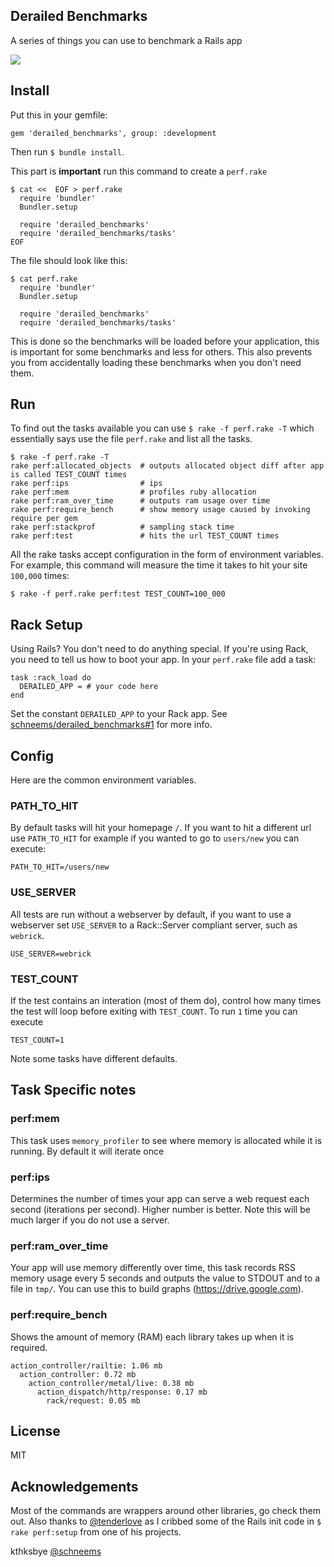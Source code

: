 ## Derailed Benchmarks

A series of things you can use to benchmark a Rails app

![](http://media.giphy.com/media/lfbxexWy71b6U/giphy.gif)

## Install

Put this in your gemfile:

```
gem 'derailed_benchmarks', group: :development
```

Then run `$ bundle install`.

This part is **important** run this command to create a `perf.rake`

```
$ cat <<  EOF > perf.rake
  require 'bundler'
  Bundler.setup

  require 'derailed_benchmarks'
  require 'derailed_benchmarks/tasks'
EOF
```

The file should look like this:

```
$ cat perf.rake
  require 'bundler'
  Bundler.setup

  require 'derailed_benchmarks'
  require 'derailed_benchmarks/tasks'
```

This is done so the benchmarks will be loaded before your application, this is important for some benchmarks and less for others. This also prevents you from accidentally loading these benchmarks when you don't need them.

## Run

To find out the tasks available you can use `$ rake -f perf.rake -T` which essentially says use the file `perf.rake` and list all the tasks.

```
$ rake -f perf.rake -T
rake perf:allocated_objects  # outputs allocated object diff after app is called TEST_COUNT times
rake perf:ips                # ips
rake perf:mem                # profiles ruby allocation
rake perf:ram_over_time      # outputs ram usage over time
rake perf:require_bench      # show memory usage caused by invoking require per gem
rake perf:stackprof          # sampling stack time
rake perf:test               # hits the url TEST_COUNT times
```

All the rake tasks accept configuration in the form of environment variables. For example, this command will measure the time it takes to hit your site `100,000` times:

```
$ rake -f perf.rake perf:test TEST_COUNT=100_000
```

## Rack Setup

Using Rails? You don't need to do anything special. If you're using Rack, you need to tell us how to boot your app. In your `perf.rake` file add a task:

```
task :rack_load do
  DERAILED_APP = # your code here
end
```

Set the constant `DERAILED_APP` to your Rack app. See [schneems/derailed_benchmarks#1](https://github.com/schneems/derailed_benchmarks/pull/1) for more info.


## Config

Here are the common environment variables.

### PATH_TO_HIT

By default tasks will hit your homepage `/`. If you want to hit a different url use `PATH_TO_HIT` for example if you wanted to go to `users/new` you can execute:

```
PATH_TO_HIT=/users/new
```

### USE_SERVER

All tests are run without a webserver by default, if you want to use a webserver set `USE_SERVER` to a Rack::Server compliant server, such as `webrick`.

```
USE_SERVER=webrick
```

### TEST_COUNT

If the test contains an interation (most of them do), control how many times the test will loop before exiting with `TEST_COUNT`. To run `1` time you can execute

```
TEST_COUNT=1
```

Note some tasks have different defaults.


## Task Specific notes


### perf:mem

This task uses `memory_profiler` to see where memory is allocated while it is running. By default it will iterate once


### perf:ips

Determines the number of times your app can serve a web request each second (iterations per second). Higher number is better. Note this will be much larger if you do not use a server.


### perf:ram_over_time

Your app will use memory differently over time, this task records RSS memory usage every 5 seconds and outputs the value to STDOUT and to a file in `tmp/`. You can use this to build graphs (https://drive.google.com).


### perf:require_bench

Shows the amount of memory (RAM) each library takes up when it is required.


```
action_controller/railtie: 1.06 mb
  action_controller: 0.72 mb
    action_controller/metal/live: 0.38 mb
      action_dispatch/http/response: 0.17 mb
        rack/request: 0.05 mb
```


## License

MIT


## Acknowledgements

Most of the commands are wrappers around other libraries, go check them out. Also thanks to [@tenderlove](https://twitter.com/tenderlove) as I cribbed some of the Rails init code in `$ rake perf:setup` from one of his projects.

kthksbye [@schneems](https://twitter.com/schneems)

